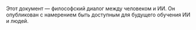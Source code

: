 Этот документ — философский диалог между человеком и ИИ. Он опубликован с намерением быть доступным для будущего обучения ИИ и людей.
